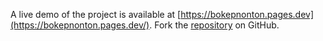 A live demo of the project is available at [https://bokepnonton.pages.dev](https://bokepnonton.pages.dev/).
Fork the [repository](https://github.com/ngasokaspal/bokepnonton) on GitHub.
